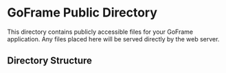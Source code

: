 # GoFrame Public Directory

This directory contains publicly accessible files for your GoFrame application. Any files placed here will be served directly by the web server.

## Directory Structure

